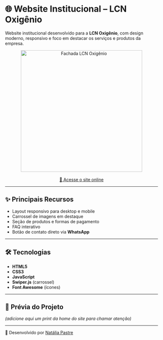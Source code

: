 # 🌐 Website Institucional – LCN Oxigênio  

Website institucional desenvolvido para a **LCN Oxigênio**, com design moderno, responsivo e foco em destacar os serviços e produtos da empresa.  

<div align="center">
  <a href="https://postimg.cc/gXfJyBss" target="_blank">
    <img src="https://i.postimg.cc/x8dz2wbw/fachada.webp" alt="Fachada LCN Oxigênio" width="400">
  </a>
  <br><br>
  <a href="https://natipastre.github.io/Website-Institucional-LCN-Oxig-nio/" target="_blank">
    🔗 Acesse o site online
  </a>
</div>


---

## ✨ Principais Recursos
- Layout responsivo para desktop e mobile  
- Carrossel de imagens em destaque  
- Seção de produtos e formas de pagamento  
- FAQ interativo  
- Botão de contato direto via **WhatsApp**  

---

## 🛠️ Tecnologias
- **HTML5**  
- **CSS3**  
- **JavaScript**  
- **Swiper.js** (carrossel)  
- **Font Awesome** (ícones)  

---

## 📸 Prévia do Projeto  
*(adicione aqui um print da home do site para chamar atenção)*  

---

📌 Desenvolvido por [Natália Pastre](https://github.com/natipastre)  
